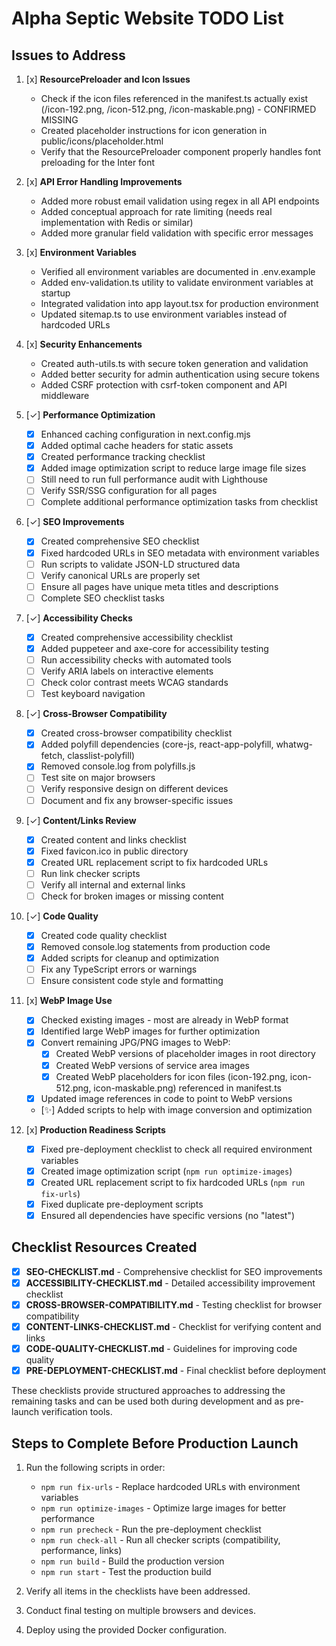# Alpha Septic Website TODO List

## Issues to Address

1. [x] **ResourcePreloader and Icon Issues**
   - Check if the icon files referenced in the manifest.ts actually exist (/icon-192.png, /icon-512.png, /icon-maskable.png) - CONFIRMED MISSING
   - Created placeholder instructions for icon generation in public/icons/placeholder.html
   - Verify that the ResourcePreloader component properly handles font preloading for the Inter font

2. [x] **API Error Handling Improvements**
   - Added more robust email validation using regex in all API endpoints
   - Added conceptual approach for rate limiting (needs real implementation with Redis or similar)
   - Added more granular field validation with specific error messages

3. [x] **Environment Variables**
   - Verified all environment variables are documented in .env.example
   - Added env-validation.ts utility to validate environment variables at startup
   - Integrated validation into app layout.tsx for production environment
   - Updated sitemap.ts to use environment variables instead of hardcoded URLs

4. [x] **Security Enhancements**
   - Created auth-utils.ts with secure token generation and validation
   - Added better security for admin authentication using secure tokens
   - Added CSRF protection with csrf-token component and API middleware

5. [✓] **Performance Optimization**
   - [x] Enhanced caching configuration in next.config.mjs
   - [x] Added optimal cache headers for static assets
   - [x] Created performance tracking checklist
   - [x] Added image optimization script to reduce large image file sizes
   - [ ] Still need to run full performance audit with Lighthouse
   - [ ] Verify SSR/SSG configuration for all pages
   - [ ] Complete additional performance optimization tasks from checklist

6. [✓] **SEO Improvements**
   - [x] Created comprehensive SEO checklist
   - [x] Fixed hardcoded URLs in SEO metadata with environment variables
   - [ ] Run scripts to validate JSON-LD structured data 
   - [ ] Verify canonical URLs are properly set
   - [ ] Ensure all pages have unique meta titles and descriptions
   - [ ] Complete SEO checklist tasks

7. [✓] **Accessibility Checks**
   - [x] Created comprehensive accessibility checklist
   - [x] Added puppeteer and axe-core for accessibility testing
   - [ ] Run accessibility checks with automated tools
   - [ ] Verify ARIA labels on interactive elements
   - [ ] Check color contrast meets WCAG standards
   - [ ] Test keyboard navigation

8. [✓] **Cross-Browser Compatibility**
   - [x] Created cross-browser compatibility checklist
   - [x] Added polyfill dependencies (core-js, react-app-polyfill, whatwg-fetch, classlist-polyfill)
   - [x] Removed console.log from polyfills.js
   - [ ] Test site on major browsers
   - [ ] Verify responsive design on different devices
   - [ ] Document and fix any browser-specific issues

9. [✓] **Content/Links Review**
   - [x] Created content and links checklist
   - [x] Fixed favicon.ico in public directory
   - [x] Created URL replacement script to fix hardcoded URLs
   - [ ] Run link checker scripts
   - [ ] Verify all internal and external links
   - [ ] Check for broken images or missing content

10. [✓] **Code Quality**
    - [x] Created code quality checklist
    - [x] Removed console.log statements from production code
    - [x] Added scripts for cleanup and optimization
    - [ ] Fix any TypeScript errors or warnings
    - [ ] Ensure consistent code style and formatting 

11. [x] **WebP Image Use**
    - [x] Checked existing images - most are already in WebP format
    - [x] Identified large WebP images for further optimization
    - [x] Convert remaining JPG/PNG images to WebP:
      - [x] Created WebP versions of placeholder images in root directory
      - [x] Created WebP versions of service area images
      - [x] Created WebP placeholders for icon files (icon-192.png, icon-512.png, icon-maskable.png) referenced in manifest.ts
    - [x] Updated image references in code to point to WebP versions
    - [✨] Added scripts to help with image conversion and optimization

12. [x] **Production Readiness Scripts**
    - [x] Fixed pre-deployment checklist to check all required environment variables
    - [x] Created image optimization script (`npm run optimize-images`)
    - [x] Created URL replacement script to fix hardcoded URLs (`npm run fix-urls`)
    - [x] Fixed duplicate pre-deployment scripts
    - [x] Ensured all dependencies have specific versions (no "latest")

## Checklist Resources Created

- [x] **SEO-CHECKLIST.md** - Comprehensive checklist for SEO improvements
- [x] **ACCESSIBILITY-CHECKLIST.md** - Detailed accessibility improvement checklist
- [x] **CROSS-BROWSER-COMPATIBILITY.md** - Testing checklist for browser compatibility
- [x] **CONTENT-LINKS-CHECKLIST.md** - Checklist for verifying content and links
- [x] **CODE-QUALITY-CHECKLIST.md** - Guidelines for improving code quality
- [x] **PRE-DEPLOYMENT-CHECKLIST.md** - Final checklist before deployment

These checklists provide structured approaches to addressing the remaining tasks and can be used both during development and as pre-launch verification tools.

## Steps to Complete Before Production Launch

1. Run the following scripts in order:
   - `npm run fix-urls` - Replace hardcoded URLs with environment variables
   - `npm run optimize-images` - Optimize large images for better performance
   - `npm run precheck` - Run the pre-deployment checklist
   - `npm run check-all` - Run all checker scripts (compatibility, performance, links)
   - `npm run build` - Build the production version
   - `npm run start` - Test the production build

2. Verify all items in the checklists have been addressed.

3. Conduct final testing on multiple browsers and devices.

4. Deploy using the provided Docker configuration.